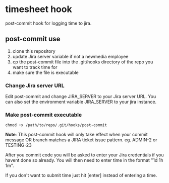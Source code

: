 # timesheet hook

post-commit hook for logging time to jira.

## post-commit use

1. clone this repository
1. update Jira server variable if not a newmedia employee
1. cp the post-commit file into the .git/hooks directory of the repo you want to track time for
1. make sure the file is executable

### Change Jira server URL

Edit post-commit and change JIRA_SERVER to your Jira server URL.  You can also set the environment variable JIRA_SERVER to your jira instance.

### Make post-commit executable

    chmod +x /path/to/repo/.git/hooks/post-commit


**Note**: This post-commit hook will only take effect when your commit message OR branch matches a JIRA ticket issue pattern. eg. ADMIN-2 or TESTING-23

After you commit code you will be asked to enter your Jira credentials if you havent done so already.  You will then need to enter time in the format
"1d 1h 1m".

If you don't want to submit time just hit [enter] instead of entering a time.
